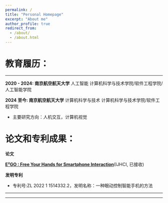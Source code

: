 ```yaml
---
permalink: /
title: "Personal Homepage"
excerpt: "About me"
author_profile: true
redirect_from: 
  - /about/
  - /about.html
---
```


# 教育履历：

------

**2020 - 2024: 南京航空航天大学**
人工智能 计算机科学与技术学院/软件工程学院/人工智能学院

**2024 至今: 南京航空航天大学**
计算机科学与技术 计算机科学与技术学院/软件工程学院

- 主要研究方向：人机交互，计算机视觉

# 论文和专利成果：

**论文**

[**E²GO : Free Your Hands for Smartphone Interaction**](../project_pages/E2CO.html)(IJHCI, 已接收) 

**发明专利**

- 专利号:ZL 2022 1 1514332.2，发明名称：一种眼动控制智能手机的方法
------

------

